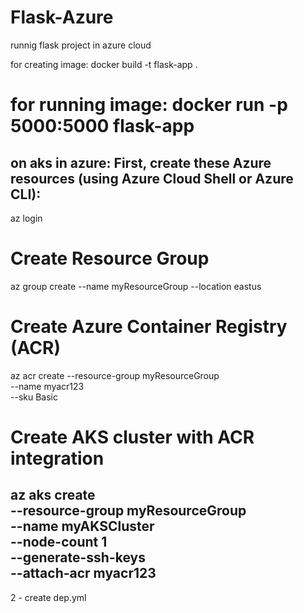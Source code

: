 # Flask-Azure
runnig flask project in azure cloud


for creating image: 
docker build -t flask-app .

for running image:
docker run -p 5000:5000 flask-app
======================================================
on aks in azure:
First, create these Azure resources (using Azure Cloud Shell or Azure CLI):
---
az login

# Create Resource Group
az group create --name myResourceGroup --location eastus

# Create Azure Container Registry (ACR)
az acr create --resource-group myResourceGroup \
              --name myacr123 \
              --sku Basic

# Create AKS cluster with ACR integration
az aks create \
    --resource-group myResourceGroup \
    --name myAKSCluster \
    --node-count 1 \
    --generate-ssh-keys \
    --attach-acr myacr123
---

2 - create dep.yml
